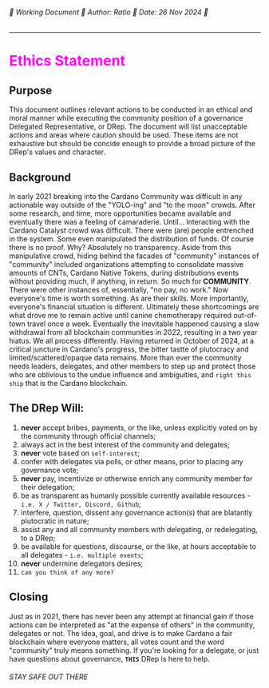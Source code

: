 ###### 🔺 Working Document 🔺 Author: Ratio 🔺 Date: 26 Nov 2024 🔺

---

# <span style="color:magenta">Ethics Statement</span>

## Purpose

This document outlines relevant actions to be conducted in an ethical and moral manner while executing the community position of a governance Delegated Representative, or DRep. The document will list unacceptable actions and areas where caution should be used. These items are not exhaustive but should be concide enough to provide a broad picture of the DRep's values and character.

## Background

In early 2021 breaking into the Cardano Community was difficult in any actionable way outside of the "YOLO-ing" and "to the moon" crowds. After some research, and time, more opportunities became available and eventually there was a feeling of camaraderie. Until... Interacting with the Cardano Catalyst crowd was difficult. There were (are) people entrenched in the system. Some even manipulated the distribution of funds. Of course there is no proof. Why? Absolutely no transparency. Aside from this manipulative crowd, hiding behind the facades of "community" instances of "community" included organizations attempting to consolidate massive amounts of CNTs, Cardano Native Tokens, during distributions events without providing much, if anything, in return.  So much for **COMMUNITY**. There were other instances of, essentially, "no pay, no work." Now everyone's time is worth something. As are their skills. More importantly, everyone's financial situation is different. Ultimately these shortcomings are what drove me to remain active until canine chemotherapy required out-of-town travel once a week. Eventually the inevitable happened causing a slow withdrawal from all blockchain communities in 2022, resulting in a two year hiatus. We all process differently. Having returned in October of 2024, at a critical juncture in Cardano's progress, the bitter tastte of plutocracy and limited/scattered/opaque data remains. More than ever the community needs leaders, delegates, and other members to step up and protect those who are oblivious to the undue influence and ambiguities, and `right this ship` that is the Cardano blockchain.

## The DRep Will:
1. **never** accept bribes, payments, or the like, unless explicitly voted on by the community through official channels;
2. always act in the best interest of the community and delegates;
3. **never** vote based on `self-interest`;
4. confer with delegates via polls, or other means, prior to placing any governance vote;
5. **never** pay, incentivize or otherwise enrich any community member for their delegation;
6. be as transparent as humanly possible currently available resources - `i.e. X / Twitter, Discord, Github`;
7. interfere, question, dissent any governance action(s) that are blatantly plutocratic in nature;
8. assist any and all community members with delegating, or redelegating, to a DRep;
9. be available for questions, discourse, or the like, at hours acceptable to all delegates - `i.e. multiple events`;
10. **never** undermine delegators desires;
11. `can you think of any more?`

## Closing

Just as in 2021, there has never been any attempt at financial gain if those actions can be interpreted as "at the expense of others" in the community, delegates or not. The idea, goal, and drive is to make Cardano a fair blockchain where everyone matters, all votes count and the word "community" truly means something. If you're looking for a delegate, or just have questions about governance, **`THIS`** DRep is here to help.

###### STAY SAFE OUT THERE


